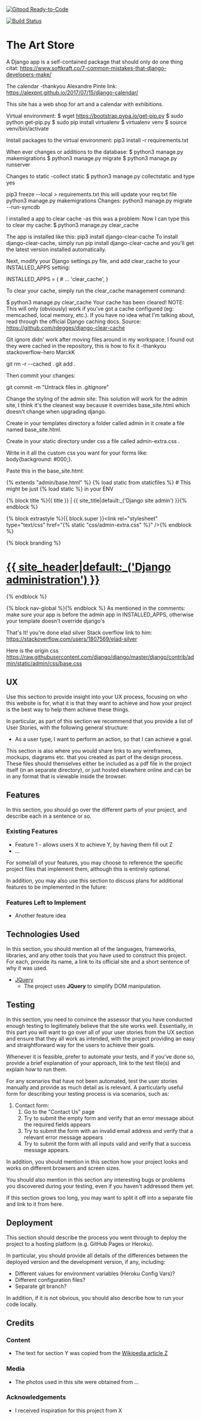 [![Gitpod Ready-to-Code](https://img.shields.io/badge/Gitpod-Ready--to--Code-blue?logo=gitpod)](https://gitpod.io/#https://github.com/ringarochkryss/artstore) 


[![Build Status](https://travis-ci.org/ringarochkryss/artstore.svg?branch=master)](https://travis-ci.org/ringarochkryss/artstore)

# The Art Store 
 A Django app is a self-contained package that should only do one thing
 citat: https://www.softkraft.co/7-common-mistakes-that-django-developers-make/


The calendar -thankyou Alexandre Pinte
link: https://alexpnt.github.io/2017/07/15/django-calendar/

This site has a web shop for art and a calendar with exhibitions.

Virtual environment:
$ wget https://bootstrap.pypa.io/get-pip.py
$ sudo python get-pip.py
$ sudo pip install virtualenv
$ virtualenv venv
$ source venv/bin/activate

Install packages to the virtual environment:
pip3 install -r requirements.txt

When ever changes or additions to the database:
$ python3 manage.py makemigrations
$ python3 manage.py migrate
$ python3 manage.py runserver

Changes to static -collect static
$ python3 manage.py collectstatic
and type yes

pip3 freeze --local > requirements.txt
this will update your req.txt file
python3 manage.py makemigrations
Changes: 
python3 manage.py migrate --run-syncdb

I installed a app to clear cache -as this was a problem:
Now I can type this to clear my cache:
$ python3 manage.py clear_cache

The app is installed like this: 
pip3 install django-clear-cache
To install django-clear-cache, simply run pip install django-clear-cache and you'll get the latest version installed automatically.

Next, modify your Django settings.py file, and add clear_cache to your INSTALLED_APPS setting:

INSTALLED_APPS = (
    # ...
    'clear_cache',
)

To clear your cache, simply run the clear_cache management command:

$ python3 manage.py clear_cache
Your cache has been cleared!
NOTE: This will only (obviously) work if you've got a cache configured (eg: memcached, local memory, etc.). If you have no idea what I'm talking about, read through the official Django caching docs.
Source: https://github.com/rdegges/django-clear-cache



Git ignore didn' work after moving files around in my workspace. I found out they were cached
in the repository, this is how to fix it -thankyou stackoverflow-hero MarckK 

git rm -r --cached .
 git add .

Then commit your changes:

git commit -m "Untrack files in .gitignore"


Change the styling of the admin site:
This solution will work for the admin site, I think it's the cleanest way because it overrides base_site.html which doesn't change when upgrading django.

Create in your templates directory a folder called admin in it create a file named base_site.html.

Create in your static directory under css a file called admin-extra.css .

Write in it all the custom css you want for your forms like: body{background: #000;}.

Paste this in the base_site.html:

{% extends "admin/base.html" %}
{% load static from staticfiles %} # This might be just {% load static %} in your ENV

{% block title %}{{ title }} | {{ site_title|default:_('Django site admin') }}{% endblock %}

{% block extrastyle %}{{ block.super }}<link rel="stylesheet" type="text/css" href="{% static "css/admin-extra.css" %}" />{% endblock %}

{% block branding %}
<h1 id="site-name"><a href="{% url 'admin:index' %}">{{ site_header|default:_('Django administration') }}</a></h1>
{% endblock %}

{% block nav-global %}{% endblock %}
As mentioned in the comments: make sure your app is before the admin app in INSTALLED_APPS, otherwise your template doesn't override django's

That's It! you're done   elad silver Stack overflow link to him: https://stackoverflow.com/users/1807569/elad-silver

Here is the origin css 
https://raw.githubusercontent.com/django/django/master/django/contrib/admin/static/admin/css/base.css


## UX
 
Use this section to provide insight into your UX process, focusing on who this website is for, what it is that they want to achieve and how your project is the best way to help them achieve these things.

In particular, as part of this section we recommend that you provide a list of User Stories, with the following general structure:
- As a user type, I want to perform an action, so that I can achieve a goal.

This section is also where you would share links to any wireframes, mockups, diagrams etc. that you created as part of the design process. These files should themselves either be included as a pdf file in the project itself (in an separate directory), or just hosted elsewhere online and can be in any format that is viewable inside the browser.

## Features

In this section, you should go over the different parts of your project, and describe each in a sentence or so.
 
### Existing Features
- Feature 1 - allows users X to achieve Y, by having them fill out Z
- ...

For some/all of your features, you may choose to reference the specific project files that implement them, although this is entirely optional.

In addition, you may also use this section to discuss plans for additional features to be implemented in the future:

### Features Left to Implement
- Another feature idea

## Technologies Used

In this section, you should mention all of the languages, frameworks, libraries, and any other tools that you have used to construct this project. For each, provide its name, a link to its official site and a short sentence of why it was used.

- [JQuery](https://jquery.com)
    - The project uses **JQuery** to simplify DOM manipulation.


## Testing

In this section, you need to convince the assessor that you have conducted enough testing to legitimately believe that the site works well. Essentially, in this part you will want to go over all of your user stories from the UX section and ensure that they all work as intended, with the project providing an easy and straightforward way for the users to achieve their goals.

Whenever it is feasible, prefer to automate your tests, and if you've done so, provide a brief explanation of your approach, link to the test file(s) and explain how to run them.

For any scenarios that have not been automated, test the user stories manually and provide as much detail as is relevant. A particularly useful form for describing your testing process is via scenarios, such as:

1. Contact form:
    1. Go to the "Contact Us" page
    2. Try to submit the empty form and verify that an error message about the required fields appears
    3. Try to submit the form with an invalid email address and verify that a relevant error message appears
    4. Try to submit the form with all inputs valid and verify that a success message appears.

In addition, you should mention in this section how your project looks and works on different browsers and screen sizes.

You should also mention in this section any interesting bugs or problems you discovered during your testing, even if you haven't addressed them yet.

If this section grows too long, you may want to split it off into a separate file and link to it from here.

## Deployment

This section should describe the process you went through to deploy the project to a hosting platform (e.g. GitHub Pages or Heroku).

In particular, you should provide all details of the differences between the deployed version and the development version, if any, including:
- Different values for environment variables (Heroku Config Vars)?
- Different configuration files?
- Separate git branch?

In addition, if it is not obvious, you should also describe how to run your code locally.


## Credits

### Content
- The text for section Y was copied from the [Wikipedia article Z](https://en.wikipedia.org/wiki/Z)

### Media
- The photos used in this site were obtained from ...

### Acknowledgements

- I received inspiration for this project from X